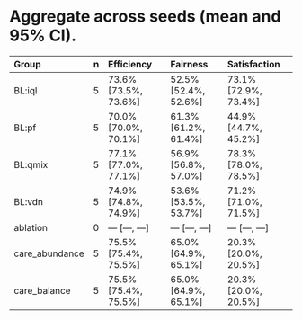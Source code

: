 # Aggregate across seeds (mean and 95\% CI).

| Group          |   n | Efficiency           | Fairness             | Satisfaction         |
|:---------------|----:|:---------------------|:---------------------|:---------------------|
| BL:iql         |   5 | 73.6% [73.5%, 73.6%] | 52.5% [52.4%, 52.6%] | 73.1% [72.9%, 73.4%] |
| BL:pf          |   5 | 70.0% [70.0%, 70.1%] | 61.3% [61.2%, 61.4%] | 44.9% [44.7%, 45.2%] |
| BL:qmix        |   5 | 77.1% [77.0%, 77.1%] | 56.9% [56.8%, 57.0%] | 78.3% [78.0%, 78.5%] |
| BL:vdn         |   5 | 74.9% [74.8%, 74.9%] | 53.6% [53.5%, 53.7%] | 71.2% [71.0%, 71.5%] |
| ablation       |   0 | — [—, —]             | — [—, —]             | — [—, —]             |
| care_abundance |   5 | 75.5% [75.4%, 75.5%] | 65.0% [64.9%, 65.1%] | 20.3% [20.0%, 20.5%] |
| care_balance   |   5 | 75.5% [75.4%, 75.5%] | 65.0% [64.9%, 65.1%] | 20.3% [20.0%, 20.5%] |
